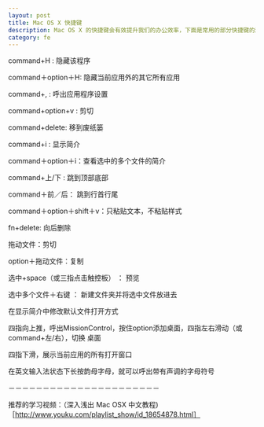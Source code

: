 ```yaml
---
layout: post
title: Mac OS X 快捷键
description: Mac OS X 的快捷键会有效提升我们的办公效率，下面是常用的部分快捷键的汇总，并在文章的最后附有详细的系列学习视频
category: fe
---
```




command+H : 隐藏该程序

command＋option＋H: 隐藏当前应用外的其它所有应用

command+, : 呼出应用程序设置

command+option+v : 剪切

command+delete: 移到废纸篓

command+i : 显示简介

command＋option＋i：查看选中的多个文件的简介

command+上/下 : 跳到顶部底部

command＋前／后： 跳到行首行尾

command＋option＋shift＋v：只粘贴文本，不粘贴样式

fn+delete: 向后删除

拖动文件：剪切

option＋拖动文件：复制

选中+space（或三指点击触控板） ： 预览

选中多个文件＋右键 ： 新建文件夹并将选中文件放进去

在显示简介中修改默认文件打开方式

四指向上推，呼出MissionControl，按住option添加桌面，四指左右滑动（或command+左/右），切换
桌面

四指下滑，展示当前应用的所有打开窗口

在英文输入法状态下长按韵母字母，就可以呼出带有声调的字母符号


－－－－－－－－－－－－－－－－－－－－－－

推荐的学习视频：（深入浅出 Mac OSX 中文教程)［http://www.youku.com/playlist_show/id_18654878.html］






[Joebon]:    http://joebon.tk  "Joebon"
